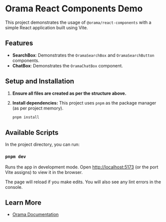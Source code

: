 # Orama React Components Demo

This project demonstrates the usage of `@orama/react-components` with a simple React application built using Vite.

## Features

-   **SearchBox**: Demonstrates the `OramaSearchBox` and `OramaSearchButton` components.
-   **ChatBox**: Demonstrates the `OramaChatBox` component.

## Setup and Installation

1.  **Ensure all files are created as per the structure above.**

2.  **Install dependencies:**
    This project uses `pnpm` as the package manager (as per project memory).
    ```bash
    pnpm install
    ```

## Available Scripts

In the project directory, you can run:

### `pnpm dev`

Runs the app in development mode.
Open [http://localhost:5173](http://localhost:5173) (or the port Vite assigns) to view it in the browser.

The page will reload if you make edits.
You will also see any lint errors in the console.


## Learn More

-   [Orama Documentation](https://docs.oramasearch.com/)
